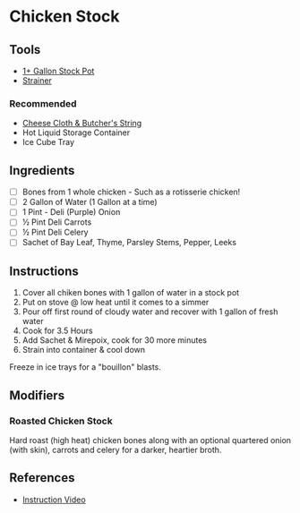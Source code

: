 # Chicken Stock

## Tools

- [1+ Gallon Stock Pot](https://amzn.to/390qiQt)
- [Strainer](https://amzn.to/38NSjKR)

### Recommended

- [Cheese Cloth & Butcher's String](https://amzn.to/3aoFQ0m)
- Hot Liquid Storage Container
- Ice Cube Tray

## Ingredients

- [ ] Bones from 1 whole chicken - Such as a rotisserie chicken!
- [ ] 2 Gallon of Water (1 Gallon at a time)
- [ ] 1 Pint - Deli (Purple) Onion
- [ ] ½ Pint Deli Carrots
- [ ] ½ Pint Deli Celery
- [ ] Sachet of Bay Leaf, Thyme, Parsley Stems, Pepper, Leeks

## Instructions

1. Cover all chiken bones with 1 gallon of water in a stock pot
2. Put on stove @ low heat until it comes to a simmer
3. Pour off first round of cloudy water and recover with 1 gallon of fresh water
4. Cook for 3.5 Hours
5. Add Sachet & Mirepoix, cook for 30 more minutes
6. Strain into container & cool down

Freeze in ice trays for a "bouillon" blasts.

## Modifiers

### Roasted Chicken Stock

Hard roast (high heat) chicken bones along with an optional quartered onion
(with skin), carrots and celery for a darker, heartier broth.

## References

- [Instruction Video](chicken-stock.mp4)
